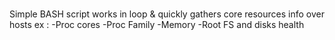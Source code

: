 #

Simple BASH script works in loop & quickly gathers core resources info over hosts 
ex :
-Proc cores
-Proc Family
-Memory 
-Root FS and disks health 
